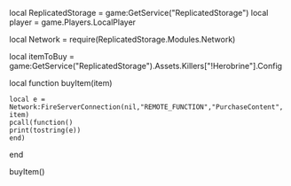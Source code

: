 local ReplicatedStorage = game:GetService("ReplicatedStorage")
local player = game.Players.LocalPlayer

local Network = require(ReplicatedStorage.Modules.Network)


local itemToBuy = game:GetService("ReplicatedStorage").Assets.Killers["!Herobrine"].Config  

local function buyItem(item)
	
	local e = Network:FireServerConnection(nil,"REMOTE_FUNCTION","PurchaseContent", item)
	pcall(function()
	print(tostring(e))
	end)
end

buyItem()
